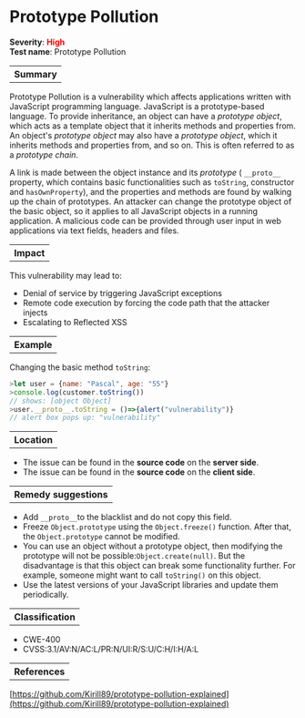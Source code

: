 # Prototype Pollution

<b>Severity</b>: <b><font color="red">High</font></b><br>
<b>Test name</b>: Prototype Pollution

<table id="simple-table">
    <tr>
        <th><strong>Summary</strong></th>
    </tr>
</table>

Prototype Pollution is a vulnerability which affects applications written with JavaScript programming language. JavaScript is a prototype-based language. To provide inheritance, an object can have a _prototype object_, which acts as a template object that it inherits methods and properties from. An object's _prototype object_ may also have a _prototype object_, which it inherits methods and properties from, and so on. This is often referred to as a _prototype chain_. 

A link is made between the object instance and its _prototype_ ( `__proto__` property, which contains basic functionalities such as `toString`, constructor and `hasOwnProperty`), and the properties and methods are found by walking up the chain of prototypes.
An attacker can change the prototype object of the basic object, so it applies to all JavaScript objects in a running application. A malicious code can be provided through user input in web applications via text fields, headers and files.


<table id="simple-table">
    <tr>
        <th><strong>Impact</strong></th>
    </tr>
</table>

This vulnerability may lead to:
* Denial of service by triggering JavaScript exceptions
* Remote code execution by forcing the code path that the attacker injects
* Escalating to Reflected XSS


<table id="simple-table">
    <tr>
        <th><strong>Example</strong></th>
    </tr>
</table>

Changing the basic method `toString`:<br>
```js
>let user = {name: "Pascal", age: "55"}
>console.log(customer.toString())
// shows: [object Object]
>user.__proto__.toString = ()=>{alert("vulnerability")}
// alert box pops up: "vulnerability"
```

<table id="simple-table">
    <tr>
        <th><strong>Location</strong></th>
    </tr>
</table>

* The issue can be found in the **source code** on the **server side**.
* The issue can be found in the **source code** on the **client side**.

<table id="simple-table">
    <tr>
        <th><strong>Remedy suggestions</strong></th>
    </tr>
</table>

* Add `__proto__`to the blacklist and do not copy this field.
* Freeze `Object.prototype` using the `Object.freeze()` function. After that, the `Object.prototype` cannot be modified.
* You can use an object without a prototype object, then modifying the prototype will not be possible:`Object.create(null)`. But the disadvantage is that this object can break some functionality further. For example, someone might want to call `toString()` on this object.
* Use the latest versions of your JavaScript libraries and update them periodically.


<table id="simple-table">
    <tr>
        <th><strong>Classification</strong></th>
    </tr>
</table>

* CWE-400
* CVSS:3.1/AV:N/AC:L/PR:N/UI:R/S:U/C:H/I:H/A:L

<table id="simple-table">
    <tr>
        <th><strong>References</strong></th>
    </tr>
</table>

[https://github.com/Kirill89/prototype-pollution-explained](https://github.com/Kirill89/prototype-pollution-explained)